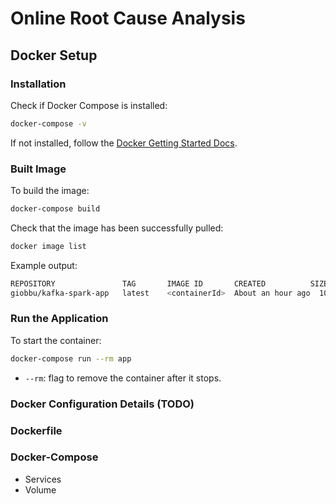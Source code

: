 # Online Root Cause Analysis

## Docker Setup

### Installation

Check if Docker Compose is installed:
```bash
docker-compose -v
```
If not installed, follow the [Docker Getting Started Docs](https://www.docker.com/get-started/).

### Built Image

To build the image:

```bash
docker-compose build
```

Check that the image has been successfully pulled:

```bash
docker image list
```

Example output:


```bash
REPOSITORY               TAG       IMAGE ID       CREATED          SIZE
giobbu/kafka-spark-app   latest    <containerId>  About an hour ago  10.6GB
```
### Run the Application

To start the container:

```bash
docker-compose run --rm app
```
* `--rm`: flag to remove the container after it stops.

### Docker Configuration Details (TODO)

### Dockerfile

### Docker-Compose 
* Services
* Volume
